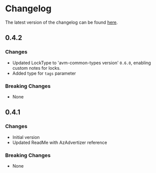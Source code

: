 # Changelog

The latest version of the changelog can be found [here](https://github.com/Azure/bicep-registry-modules/blob/main/avm/res/compute/disk-encryption-set/CHANGELOG.md).

## 0.4.2

### Changes

- Updated LockType to 'avm-common-types version' `0.6.0`, enabling custom notes for locks.
- Added type for `tags` parameter

### Breaking Changes

- None

## 0.4.1

### Changes

- Initial version
- Updated ReadMe with AzAdvertizer reference

### Breaking Changes

- None
